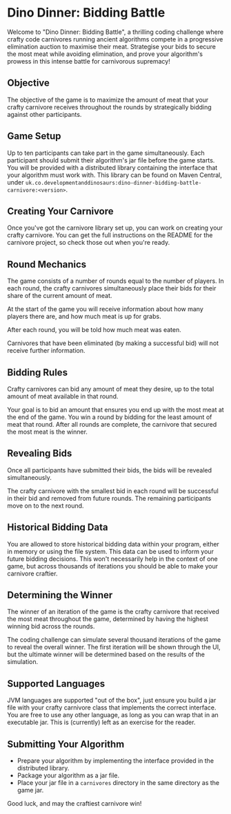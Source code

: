 # Dino Dinner: Bidding Battle

Welcome to "Dino Dinner: Bidding Battle", a thrilling coding challenge where crafty code carnivores running ancient algorithms compete in a progressive elimination auction to maximise their meat. Strategise your bids to secure the most meat while avoiding elimination, and prove your algorithm's prowess in this intense battle for carnivorous supremacy!

## Objective
The objective of the game is to maximize the amount of meat that your crafty carnivore receives throughout the rounds by strategically bidding against other participants.

## Game Setup
Up to ten participants can take part in the game simultaneously. Each participant should submit their algorithm's jar file before the game starts. You will be provided with a distributed library containing the interface that your algorithm must work with. This library can be found on Maven Central, under `uk.co.developmentanddinosaurs:dino-dinner-bidding-battle-carnivore:<version>`.

## Creating Your Carnivore
Once you've got the carnivore library set up, you can work on creating your crafty carnivore. You can get the full instructions on the README for the carnivore project, so check those out when you're ready. 

## Round Mechanics
The game consists of a number of rounds equal to the number of players. In each round, the crafty carnivores simultaneously place their bids for their share of the current amount of meat.

At the start of the game you will receive information about how many players there are, and how much meat is up for grabs. 

After each round, you will be told how much meat was eaten. 

Carnivores that have been eliminated (by making a successful bid) will not receive further information. 

## Bidding Rules
Crafty carnivores can bid any amount of meat they desire, up to the total amount of meat available in that round.

Your goal is to bid an amount that ensures you end up with the most meat at the end of the game. You win a round by bidding for the least amount of meat that round. After all rounds are complete, the carnivore that secured the most meat is the winner. 

## Revealing Bids
Once all participants have submitted their bids, the bids will be revealed simultaneously.

The crafty carnivore with the smallest bid in each round will be successful in their bid and removed from future rounds. The remaining participants move on to the next round.

## Historical Bidding Data
You are allowed to store historical bidding data within your program, either in memory or using the file system. This data can be used to inform your future bidding decisions. This won't necessarily help in the context of one game, but across thousands of iterations you should be able to make your carnivore craftier. 

## Determining the Winner
The winner of an iteration of the game is the crafty carnivore that received the most meat throughout the game, determined by having the highest winning bid across the rounds.

The coding challenge can simulate several thousand iterations of the game to reveal the overall winner. The first iteration will be shown through the UI, but the ultimate winner will be determined based on the results of the simulation.

## Supported Languages
JVM languages are supported "out of the box", just ensure you build a jar file with your crafty carnivore class that implements the correct interface. You are free to use any other language, as long as you can wrap that in an executable jar. This is (currently) left as an exercise for the reader.

## Submitting Your Algorithm
- Prepare your algorithm by implementing the interface provided in the distributed library.
- Package your algorithm as a jar file.
- Place your jar file in a `carnivores` directory in the same directory as the game jar.

Good luck, and may the craftiest carnivore win!
